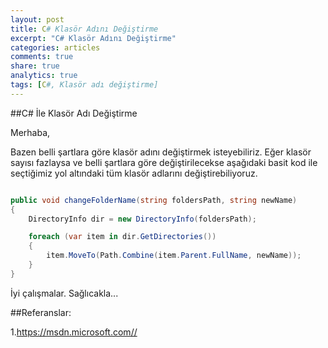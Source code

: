 ```yaml
---
layout: post
title: C# Klasör Adını Değiştirme
excerpt: "C# Klasör Adını Değiştirme"
categories: articles
comments: true
share: true
analytics: true
tags: [C#, Klasör adı değiştirme]
---
```


##C# İle Klasör Adı Değiştirme

Merhaba,

Bazen belli şartlara göre klasör adını değiştirmek isteyebiliriz. Eğer klasör sayısı fazlaysa ve belli şartlara göre değiştirilecekse aşağıdaki basit kod ile 
seçtiğimiz yol altındaki tüm klasör adlarını değiştirebiliyoruz.

```csharp

public void changeFolderName(string foldersPath, string newName)
{
    DirectoryInfo dir = new DirectoryInfo(foldersPath);

    foreach (var item in dir.GetDirectories())
    {
        item.MoveTo(Path.Combine(item.Parent.FullName, newName));
    }
}

```

İyi çalışmalar. Sağlıcakla...

##Referanslar:

1.<https://msdn.microsoft.com//>  
